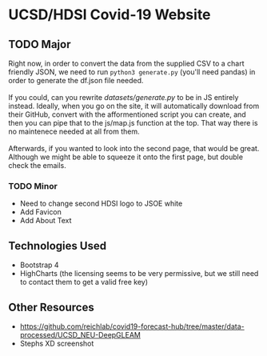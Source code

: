 # UCSD/HDSI Covid-19 Website

## TODO Major
Right now, in order to convert the data from the supplied CSV to a chart friendly JSON, we need to run `python3 generate.py` (you'll need pandas) in order to generate the df.json file needed. 
<br>
<br>
If you could, can you rewrite *datasets/generate.py* to be in JS entirely instead. Ideally, when you go on the site, it will automatically download from their GitHub, convert with the
afformentioned script you can create, and then you can pipe that to the js/map.js function at the top. That way there is no maintenece needed at all from them.
<br>
<br>
Afterwards, if you wanted to look into the second page, that would be great. Although we might be able to squeeze it onto the first page, but double check the emails.

### TODO Minor
* Need to change second HDSI logo to JSOE white
* Add Favicon
* Add About Text

## Technologies Used
* Bootstrap 4
* HighCharts (the licensing seems to be very permissive, but we still need to contact them to get a valid free key)

## Other Resources
* https://github.com/reichlab/covid19-forecast-hub/tree/master/data-processed/UCSD_NEU-DeepGLEAM
* Stephs XD screenshot